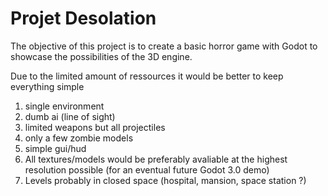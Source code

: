 # Projet Desolation

The objective of this project is to create a basic horror game with Godot to showcase the possibilities of the 3D engine.

Due to the limited amount of ressources it would be better to keep everything simple

1. single environment
2. dumb ai (line of sight)
3. limited weapons but all projectiles
4. only a few zombie models
5. simple gui/hud
6. All textures/models would be preferably avaliable at the highest resolution possible (for an eventual future Godot 3.0 demo)
7. Levels probably in closed space (hospital, mansion, space station ?)
